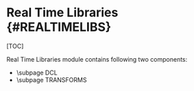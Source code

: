 # Real Time Libraries {#REALTIMELIBS}

[TOC]

Real Time Libraries module contains following two components:

- \subpage DCL
- \subpage TRANSFORMS